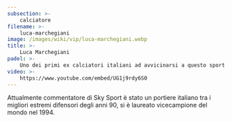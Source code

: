 ```yaml
---
subsection: >-
    calciatore
filename: >-
    luca-marchegiani
image: /images/wiki/vip/luca-marchegiani.webp
title: >-
    Luca Marchegiani
padel: >-
    Uno dei primi ex calciatori italiani ad avvicinarsi a questo sport gioca in diversi circoli di Roma insieme a colleghi del mondo sportivo e giornalistico. Ha partecipato a diverse partite di esibizione e diversi tornei solidali. Pratica da ormai molti anni ed ha un ottimo livello di gioco.
video: >-
    https://www.youtube.com/embed/UG1j9rdy6S0
---
```

Attualmente commentatore di Sky Sport è stato un portiere italiano tra i migliori estremi difensori degli anni 90, si è laureato vicecampione del mondo nel 1994.